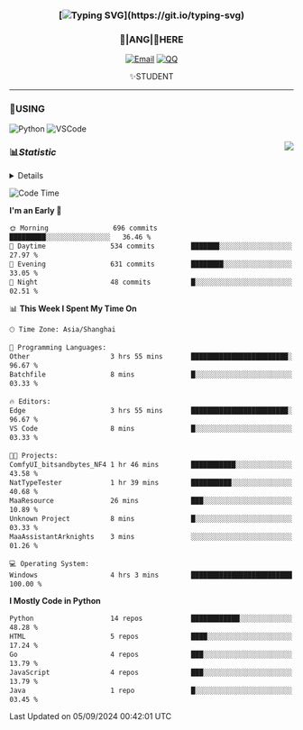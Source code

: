 <div align="center">


### [![Typing SVG](https://readme-typing-svg.herokuapp.com?size=25&duration=2500&color=8C43EA&vCenter=true&width=200&height=40&lines=%F0%9F%8C%B1ANGJustinl%F0%9F%8C%B1+!)](https://git.io/typing-svg)


### 🥛|**ANG**|🥛HERE



[![Email](https://img.shields.io/badge/Email-ANGJustin@163.com-6A5ACD?style=flat-square&logoColor=fff)](mailto:ANGJustinl@163.com)
[![QQ](https://img.shields.io/badge/QQ-77139032-98FB98?style=flat-square&logoColor=fff)](https://qm.qq.com/cgi-bin/qm/qr?k=mcs-cON_aPNfc3hO8-H7lWJHDX-5nKr7&noverify=0)




✨STUDENT 

</div>

---

### 🎨USING

![Python](https://img.shields.io/badge/-Python-blue?style=flat-square&logo=Python&logoColor=fff)
![VSCode](https://img.shields.io/badge/-VSCode-blue?style=flat-square&logo=visualstudiocode&logoColor=fff)


<a href="#">
  <img align="right" src="https://github-readme-stats.vercel.app/api?username=ANGJustinl&count_private=true&show_icons=true&hide_border=true&bg_color=15,f2f7fd,E0EAFC" />
</a>




### 📊*Statistic* 

<details>

<p align="center">
   <img src="github-metrics.svg" alt="typing-svg">
</p>

[![Github activity graph](https://github-readme-activity-graph.angforever.top/graph?username=ANGJustinl&theme=dracula)](https://github.com/ANGJustinl/ANGJustinl)
![image](https://github.com/ANGJustinl/ANGJustinl/assets/96008766/f6c957b8-b907-482a-8804-4c1f944d4b60)
</details>

<!--START_SECTION:waka-->
![Code Time](http://img.shields.io/badge/Code%20Time-253%20hrs%2036%20mins-blue)

**I'm an Early 🐤** 

```text
🌞 Morning                696 commits         █████████░░░░░░░░░░░░░░░░   36.46 % 
🌆 Daytime                534 commits         ███████░░░░░░░░░░░░░░░░░░   27.97 % 
🌃 Evening                631 commits         ████████░░░░░░░░░░░░░░░░░   33.05 % 
🌙 Night                  48 commits          █░░░░░░░░░░░░░░░░░░░░░░░░   02.51 % 
```


📊 **This Week I Spent My Time On** 

```text
🕑︎ Time Zone: Asia/Shanghai

💬 Programming Languages: 
Other                    3 hrs 55 mins       ████████████████████████░   96.67 % 
Batchfile                8 mins              █░░░░░░░░░░░░░░░░░░░░░░░░   03.33 % 

🔥 Editors: 
Edge                     3 hrs 55 mins       ████████████████████████░   96.67 % 
VS Code                  8 mins              █░░░░░░░░░░░░░░░░░░░░░░░░   03.33 % 

🐱‍💻 Projects: 
ComfyUI_bitsandbytes_NF4 1 hr 46 mins        ███████████░░░░░░░░░░░░░░   43.58 % 
NatTypeTester            1 hr 39 mins        ██████████░░░░░░░░░░░░░░░   40.68 % 
MaaResource              26 mins             ███░░░░░░░░░░░░░░░░░░░░░░   10.89 % 
Unknown Project          8 mins              █░░░░░░░░░░░░░░░░░░░░░░░░   03.33 % 
MaaAssistantArknights    3 mins              ░░░░░░░░░░░░░░░░░░░░░░░░░   01.26 % 

💻 Operating System: 
Windows                  4 hrs 3 mins        █████████████████████████   100.00 % 
```

**I Mostly Code in Python** 

```text
Python                   14 repos            ████████████░░░░░░░░░░░░░   48.28 % 
HTML                     5 repos             ████░░░░░░░░░░░░░░░░░░░░░   17.24 % 
Go                       4 repos             ███░░░░░░░░░░░░░░░░░░░░░░   13.79 % 
JavaScript               4 repos             ███░░░░░░░░░░░░░░░░░░░░░░   13.79 % 
Java                     1 repo              █░░░░░░░░░░░░░░░░░░░░░░░░   03.45 % 
```




 Last Updated on 05/09/2024 00:42:01 UTC
<!--END_SECTION:waka-->
